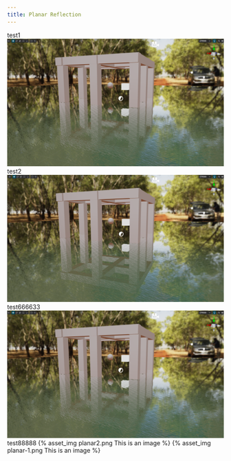 ```yaml
---
title: Planar Reflection
---
```

test1
<img src="./planar-reflection/planar-1.png">
test2
<img src="planar2.png">
test666633
![](./planar-reflection/planar-1.png)
test88888
{% asset_img planar2.png This is an image %}
{% asset_img planar-1.png This is an image %}
